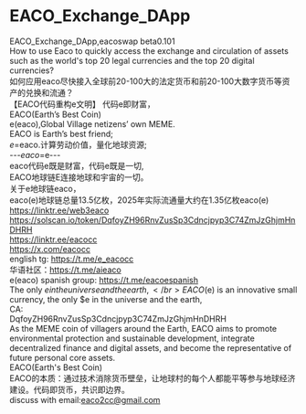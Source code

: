 # EACO_Exchange_DApp
EACO_Exchange_DApp,eacoswap beta0.101 </br>
How to use Eaco to quickly access the exchange and circulation of assets such as the world's top 20 legal currencies and the top 20 digital currencies?</br>
如何应用eaco尽快接入全球前20-100大的法定货币和前20-100大数字货币等资产的兑换和流通？</br>
【EACO代码重构e文明】 代码e即财富，</br>
EACO(Earth’s Best Coin) </br>
e(eaco),Global Village netizens’ own MEME.</br>
EACO is Earth’s best friend;</br>
$e=$eaco.计算劳动价值，量化地球资源;</br>
---$eaco=$e---</br>
eaco代码e既是财富，代码e既是一切,</br>
EACO地球链E连接地球和宇宙的一切。</br>
关于e地球链eaco，</br>
eaco(e)地球链总量13.5亿枚，2025年实际流通量大约在1.35亿枚eaco(e)</br>
https://linktr.ee/web3eaco</br>
https://solscan.io/token/DqfoyZH96RnvZusSp3Cdncjpyp3C74ZmJzGhjmHnDHRH </br>
https://linktr.ee/eacocc</br>
https://x.com/eacocc</br>
english tg: https://t.me/e_eacocc</br>
华语社区：https://t.me/aieaco</br>
e(eaco) spanish group: https://t.me/eacoespanish</br>
The only $e in the universe and the earth,</br>
EACO ($e) is an innovative small currency, the only $e in the universe and the earth,</br>
CA:</br>
DqfoyZH96RnvZusSp3Cdncjpyp3C74ZmJzGhjmHnDHRH</br>
As the MEME coin of villagers around the Earth, EACO aims to promote environmental protection and sustainable development, integrate decentralized finance and digital assets, and become the representative of future personal core assets.</br>
EACO(Earth's Best Coin)</br>
EACO的本质​​：通过技术消除货币壁垒，让地球村的每个人都能平等参与地球经济建设。​​代码即货币，共识即边界​​。</br>
discuss with email:eaco2cc@gmail.com </br>
